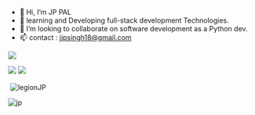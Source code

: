 - 👋 Hi, I’m JP PAL
- 🌱 learning and Developing  full-stack development Technologies.
- 💞️ I’m looking to collaborate on software development as a Python dev.
- 📫 contact : jjpsingh18@gmail.com

<!---
legionJP/legionJP is a ✨ special ✨ repository because its `README.md` (this file) appears on your GitHub profile.
You can click the Preview link to take a look at your changes.
--->
![](http://github-profile-summary-cards.vercel.app/api/cards/profile-details?username=legionJP&theme=aura) 

![](http://github-profile-summary-cards.vercel.app/api/cards/repos-per-language?username=legionJP&theme=aura) ![](http://github-profile-summary-cards.vercel.app/api/cards/stats?username=legionJP&theme=aura)

<p>&nbsp;<img align="center" src="https://github-readme-stats.vercel.app/api?username=legionJP&show_icons=true&locale=en" alt="legionJP" /></p>
<p><img align="center" src="https://github-readme-streak-stats.herokuapp.com/?user=legionJP&" alt="jp" /></p>
